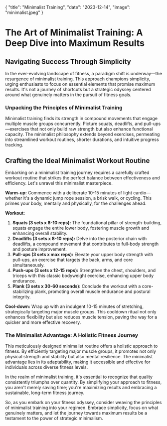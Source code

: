{
	"title": "Minimalist Training",
	"date": "2023-12-14",
	"image": "minimalist.jpeg"
}

# The Art of Minimalist Training: A Deep Dive into Maximum Results

## Navigating Success Through Simplicity

In the ever-evolving landscape of fitness, a paradigm shift is underway—the resurgence of minimalist training. This approach champions simplicity, urging enthusiasts to focus on essential elements that promise maximum results. It's not a journey of shortcuts but a strategic odyssey centered around what genuinely matters in the pursuit of fitness goals.

### Unpacking the Principles of Minimalist Training

Minimalist training finds its strength in compound movements that engage multiple muscle groups concurrently. Picture squats, deadlifts, and pull-ups—exercises that not only build raw strength but also enhance functional capacity. The minimalist philosophy extends beyond exercises, permeating into streamlined workout routines, shorter durations, and intuitive progress tracking.

## Crafting the Ideal Minimalist Workout Routine

Embarking on a minimalist training journey requires a carefully crafted workout routine that strikes the perfect balance between effectiveness and efficiency. Let's unravel this minimalist masterpiece.

**Warm-up:**
Commence with a deliberate 10-15 minutes of light cardio—whether it's a dynamic jump rope session, a brisk walk, or cycling. This primes your body, mentally and physically, for the challenges ahead.

**Workout:**
1. **Squats (3 sets x 8-10 reps):** The foundational pillar of strength-building, squats engage the entire lower body, fostering muscle growth and enhancing overall stability.
2. **Deadlifts (3 sets x 8-10 reps):** Delve into the posterior chain with deadlifts, a compound movement that contributes to full-body strength and posture improvement.
3. **Pull-ups (3 sets x max reps):** Elevate your upper body strength with pull-ups, an exercise that targets the back, arms, and core simultaneously.
4. **Push-ups (3 sets x 12-15 reps):** Strengthen the chest, shoulders, and triceps with this classic bodyweight exercise, enhancing upper body endurance.
5. **Plank (3 sets x 30-60 seconds):** Conclude the workout with a core-stabilizing plank, promoting overall muscle endurance and postural integrity.

**Cool-down:**
Wrap up with an indulgent 10-15 minutes of stretching, strategically targeting major muscle groups. This cooldown ritual not only enhances flexibility but also reduces muscle tension, paving the way for a quicker and more effective recovery.

### The Minimalist Advantage: A Holistic Fitness Journey

This meticulously designed minimalist routine offers a holistic approach to fitness. By efficiently targeting major muscle groups, it promotes not only physical strength and stability but also mental resilience. The minimalist advantage lies in its adaptability, making it accessible and effective for individuals across diverse fitness levels.

In the realm of minimalist training, it's essential to recognize that quality consistently triumphs over quantity. By simplifying your approach to fitness, you aren't merely saving time; you're maximizing results and embracing a sustainable, long-term fitness journey.

So, as you embark on your fitness odyssey, consider weaving the principles of minimalist training into your regimen. Embrace simplicity, focus on what genuinely matters, and let the journey towards maximum results be a testament to the power of strategic minimalism.
